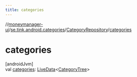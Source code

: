 ```yaml
---
title: categories
---
```

//[moneymanager-ui](../../../index.html)/[se.tink.android.categories](../index.html)/[CategoryRepository](index.html)/[categories](categories.html)



# categories



[androidJvm]\
val [categories](categories.html): [LiveData](https://developer.android.com/reference/kotlin/androidx/lifecycle/LiveData.html)&lt;[CategoryTree](../../com.tink.model.category/-category-tree/index.html)&gt;




